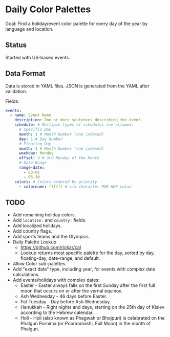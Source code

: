 # Daily Color Palettes

Goal: Find a holiday/event color palette for every day of the year by language and location.

## Status

Started with US-based events.

## Data Format

Data is stored in YAML files. JSON is generated from the YAML after validation.

Fields:

```yaml
events:
  - name: Event Name
    description: One or more sentences describing the event.
    schedule: # Multiple types of schedules are allowed.
      # Specific Day
      month: 1 # Month Number (one indexed)
      day: 1 # Day Number
      # Floating Day
      month: 1 # Month Number (one indexed)
      weekday: Monday
      offset: 3 # 3rd Monday of the Month
      # Date Range
      range-date:
        - 03-01
        - 05-30
    colors: # Colors ordered by priority
      - colorname: ffffff # six character RGB HEX value
```

## TODO

- Add remaining holiday colors.
- Add `location:` and `country:` fields.
- Add localized holidays.
- Add country flags.
- Add sports teams and the Olympics.
- Daily Palette Lookup
  - https://github.com/rickar/cal
  - Lookup returns most specific palette for the day, sorted by day,
    floating-day, date-range, and default.
- Allow Color sub-palettes.
- Add "exact date" type, including year, for events with complex date
  calculations.
- Add events/holidays with complex dates:
  - Easter - Easter always falls on the first Sunday after the first full moon
    that occurs on or after the vernal equinox.
  - Ash Wednesday - 46 days before Easter.
  - Fat Tuesday - Day before Ash Wednesday.
  - Hanukkah - Right nights and days, starting on the 25th day of Kislev
    according to the Hebrew calendar.
  - Holi - Holi (also known as Phagwah or Bhojpuri) is celebrated on the Phalgun
    Purnima (or Pooranmashi, Full Moon) in the month of Phalgun.

